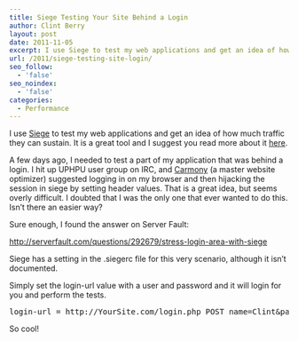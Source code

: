 ```yaml
---
title: Siege Testing Your Site Behind a Login
author: Clint Berry
layout: post
date: 2011-11-05
excerpt: I use Siege to test my web applications and get an idea of how much traffic they can sustain. A few days ago, I needed to test a part of my application that was behind a login...
url: /2011/siege-testing-site-login/
seo_follow:
  - 'false'
seo_noindex:
  - 'false'
categories:
  - Performance
---
```

I use <a href="http://www.joedog.org/index/siege-home" target="_blank">Siege</a> to test my web applications and get an idea of how much traffic they can sustain. It is a great tool and I suggest you read more about it <a href="http://www.joedog.org/index/siege-home" target="_blank">here</a>.

A few days ago, I needed to test a part of my application that was behind a login. I hit up UPHPU user group on IRC, and <a href="http://www.justincarmony.com/" target="_blank">Carmony</a> (a master website optimizer) suggested logging in on my browser and then hijacking the session in siege by setting header values. That is a great idea, but seems overly difficult. I doubted that I was the only one that ever wanted to do this. Isn&#8217;t there an easier way?
  
<!--more-->


  
Sure enough, I found the answer on Server Fault:
  
<a href="http://serverfault.com/questions/292679/stress-login-area-with-siege" target="_blank">http://serverfault.com/questions/292679/stress-login-area-with-siege</a>

Siege has a setting in the .siegerc file for this very scenario, although it isn&#8217;t documented.

Simply set the login-url value with a user and password and it will login for you and perform the tests.

<pre class="wp-code-highlight prettyprint">login-url = http://YourSite.com/login.php POST name=Clint&amp;pass=MyPassword</pre>

So cool!